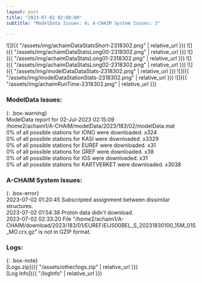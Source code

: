```yaml
---
layout: post
title: "2023-07-02 02:00:00"
subtitle: "ModelData Issues: 6; A-CHAIM System Issues: 3"

---
```


![]({{ "/assets/img/achaimDataStatsShort-2318302.png" | relative_url }})
![]({{ "/assets/img/achaimDataStatsLong00-2318302.png" | relative_url }})
![]({{ "/assets/img/achaimDataStatsLong01-2318302.png" | relative_url }})
![]({{ "/assets/img/achaimDataStatsLong02-2318302.png" | relative_url }})
![]({{ "/assets/img/modelDataDataStats-2318302.png" | relative_url }})
![]({{ "/assets/img/modelDataStationStats-2318302.png" | relative_url }})
![]({{ "/assets/img/achaimRunTime-2318302.png" | relative_url }})


### ModelData Issues:  
  
{: .box-warning}  
 ModelData report for 02-Jul-2023 02:15:09   
 /home2/achaim1/A-CHAIM/modelData/2023/183/02/modelData.mat   
 0% of all possible stations for IONO were downloaded. x324   
 0% of all possible stations for KASI were downloaded. x3329   
 0% of all possible stations for EUREF were downloaded. x31   
 0% of all possible stations for GREF were downloaded. x38   
 0% of all possible stations for IGS were downloaded. x31   
 0% of all possible stations for KARTVERKET were downloaded. x3038   
  
### A-CHAIM System Issues:  
  
{: .box-error}  
2023-07-02 01:20:45 Subscripted assignment between dissimilar structures.  
2023-07-02 01:54:38 Proton data didn't download.  
2023-07-02 02:33:20 File "/home2/achaim1/A-CHAIM/download/2023/183/01/EUREF/EIJS00BEL_S_20231830100_15M_01S_MO.crx.gz" is not in GZIP format.  

### Logs:  
  
{: .box-note}  
[Logs.zip]({{ "/assets/other/logs.zip" | relative_url }})  
[Log Info]({{ "/logInfo" | relative_url }})  

